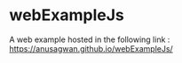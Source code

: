# webExampleJs
A web example
hosted in the following link :  https://anusagwan.github.io/webExampleJs/

